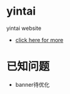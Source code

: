 # yintai


yintai website 
* [click here for more ](https://limbobark.github.io/yintai/)  
# 已知问题  
* banner待优化
